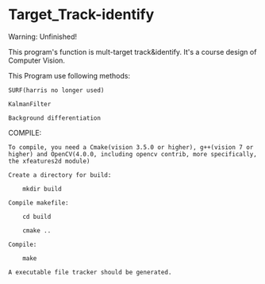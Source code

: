 # Target_Track-identify



Warning: Unfinished!



This program's function is mult-target track&identify. It's a course design of Computer Vision.



This Program use following methods:

    SURF(harris no longer used)

    KalmanFilter

    Background differentiation



COMPILE:

    To compile, you need a Cmake(vision 3.5.0 or higher), g++(vision 7 or higher) and OpenCV(4.0.0, including opencv contrib, more specifically, the xfeatures2d module)

    Create a directory for build:

        mkdir build

    Compile makefile:

        cd build

        cmake ..

    Compile:

        make

    A executable file tracker should be generated.
